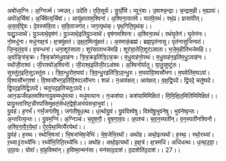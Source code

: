 

  
अबो॑ध्य॒ग्निः। अ॒ग्निर्ज्म। ज्मउत्। उदे॑ति। ए॒ति॒सूर्यः॑। सू॒र्यो॒वि। व्यु१॒॑षाः। उ॒षाश्च॒न्द्राः। च॒न्द्राम॒ही। म॒ह्यावः॑। अवॊ॑अ॒र्चिषा॑। अ॒र्चिषेत्य॒र्चिषा॑।। आयु॑क्षाताम॒श्विना॑। अ॒श्विना॒यात॑वे। यात॑वे॒रथं॑। रथं॒प्र। प्रासा॑वीत्। अ॒सा॒वी॒द्दे॒वः। दे॒वस्स॑वि॒ता। स॒वि॒ताजग॑त्। जग॒त्पृथ॑क्। पृथ॒गिति॒पृथ॑क्।।  
यद्यु॒ञ्जाथे॑। यु॒ञ्जाथे॒वृष॑णं। यु॒ञ्जाथे॒इति॑यु॒ञ्जाथे॑। वृष॑णमश्विना। अ॒श्विना॒रथं॑। रथं॑घृ॒तेन॑। घृ॒तेन॑नः। नो॒मधु॑ना। मधु॑नाक्ष॒त्रं। क्ष॒त्रमु॑क्षतं। उ॒क्ष॒त॒मित्यु॑क्षतं।। अ॒स्माकं॒ब्रह्म॑। ब्रह्म॒पृत॑नासु। पृत॑नासुजिन्वतं। जि॒न्व॒तं॒व॒यं। व॒यन्धना॑। धना॒शूर॑साता। शूर॑साताभजेमहि। शूर॑सा॒तेति॒शूर॑ऽसाता। भ॒जे॒म॒हीति॑भजेमहि।।  
अ॒र्वाङ्त्रि॑च॒क्रः। त्रि॒च॒क्रोम॑धु॒वाह॑नः। त्रि॒च॒क्रइति॑त्रि॒ऽच॒क्रः। म॒धु॒वाह॑नो॒रथः॑। म॒धु॒वाह॑न॒इति॑म॒धु॒ऽवाह॑नः। रथो॑जी॒राश्वः॑। जी॒राश्वो॑अ॒श्विनोः॑। जी॒राश्व॒इति॑जी॒रऽअ॑श्वः। अ॒श्विनो॑र्यातु। या॒तु॒सुष्टु॑तः। सुस्तु॑त॒इति॒सुऽस्तु॑तः।। त्रि॒व॒न्धु॒रोम॒घवा॑। त्रि॒व॒न्धु॒रइति॑त्रि॒ऽव॒न्धु॒रः। म॒घवा॑वि॒श्वसौ॑भगः। म॒घवेति॑म॒घऽवा॑। वि॒श्वसौ॑भग॒श्शं। वि॒श्वसौ॑भग॒इति॑वि॒श्वऽसौ॑भगः। शन्नः॑। न॒आव॑क्षत्। आव॑क्षत्। व॒क्ष॒द्वि॒पदे॑। द्वि॒पदे॒ चतु॑ष्पदे। द्वि॒पद॒इति॑द्वि॒ऽपदे॑। चतुः॑पद॒इति॑चतुःऽपदे।।  
आन॒ऊर्जं॑वहतमश्विनायु॒वम्मधु॑मत्या। मधु॑मत्यानः। नः॒कश॑या। कश॑यामिमिक्षितं। मि॒मि॒क्षि॒त॒मिति॑मिमिक्षितं।। प्रायु॒स्तारि॑ष्ट॒न्नीरपां॑सिमुक्षतं॒सेध॑तं॒द्वेषो॒अभ॑यंसचा॒भुवा॑।।  
यु॒वंह॑। ह॒गर्भं॑। गर्भं॒जग॑तीषु। जग॑तीषुध॒त्थः। ध॒त्थोयु॒वं। यु॒वंविश्वे॑षु। विश्वे॑षु॒भुव॑नेषु। भुव॑नेष्व॒न्तः। अ॒न्तरित्य॒न्तः।। यु॒वम॒ग्निं। अ॒ग्निञ्च॑। च॒वृ॒ष॒णौ॒। वृ॒ष॒णा॒व॒पः। अ॒पश्च॑। च॒व॒न॒स्पती॑न्। व॒न॒स्पती॑नश्विनौ। अ॒श्वि॒ना॒वै॒र॒ये॒थां॒। ऐ॒र॒ये॒था॒मित्यै॑रयेथां।।  
यु॒वंह॑। ह॒स्थः। स्थोभि॒षजा॑। भि॒षजा॑भेष॒जेभिः॑। भे॒ष॒जेभि॒रथो॑। अथो॑ह। अथो॒इत्यथो॑। ह॒स्थः॒। स्थो॒रथ्या॑। र॒थ्या३॒॑राथ्ये॑भिः। रथ्ये॑भि॒रिति॒रथ्ये॑भिः।। अथो॑ह। अथो॒इत्यथो॑। ह॒क्ष॒त्रं। क्ष॒त्रमधि॑। अधि॑धत्थः। ध॒त्थ॒उ॒ग्रा॒। उ॒ग्रा॒यः। योवां॑। वां॒ह॒विष्मा॑न्। ह॒विष्मा॒न्मन॑सा। मन॑साद॒दाश॑। द॒दाशेति॑द॒दाश॑।। 27।।  

